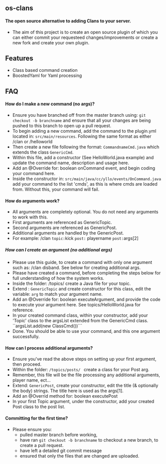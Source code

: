 ## os-clans
#### The open source alternative to adding Clans to your server.

- The aim of this project is to create an open source plugin of which you can either commit your requesteed changes/improvements or create a new fork and create your own plugin.

## Features
- Class based command creation
- BoostedYaml for Yaml processing

## FAQ
#### How do I make a new command (no args)?
 - Ensure you have branched off from the master branch using: ```git checkout -b branchname``` and ensure that all your changes are being pushed to this branch to open up a pull request.
 - To begin adding a new command, add the command to the plugin.yml located in: ```src/main/resources```. Following the same format as either /clan or /helloworld
 - Then create a new file following the format: ```CommandnameCmd.java``` which extends the class ```GenericCmd```.
 - Within this file, add a constructor (See HelloWorld.java example) and update the command name, description and usage here.
 - Add an @Override for: boolean onCommand event, and begin coding your command here.
 - Inside the constructor in: ```src/main/java/cc/yllo/events/OnCommand.java``` add your command to the list 'cmds', as this is where cmds are loaded from. Without this, your command will fail.

#### How do arguments work?
 - All arguments are completely optional. You do not need any arguments to work with this.
 - First arguments are referenced as GenericTopic.
 - Second arguments are referenced as GenericPost.
 - Additional arguments are handled by the GenericPost.
 - For example: /clan ```topic:```kick ```post:``` playername ```post:```args[2]

##### How can I create an argument (no additional args)
 - Please use this guide, to create a command with only one argument such as: /clan disband. See below for creating additional args.
 - Please have created a command, before completing the steps below for full understanding of how the system works.
 - Inside the folder: /topics/ create a Java file for your topic.
 - Extend : ```GenericTopic``` and create constructor for this class, edit the variable: ```arg``` to match your argument name.
 - Add an @Override for: boolean executeArgument, and provide the code to execute your argument here. See topics/HelloWorld.java for reference.
 - In your created command class, within your constructor, add your 'Topic' class to the argsList extended from the GenericCmd class. ``argsList.add(new ClassCmd())```
 - Done. You should be able to use your command, and this one argument successfully.

#### How can I process additional arguments?
 - Ensure you've read the above steps on setting up your first argument, then proceed.
 - Within the folder: ```/topics/posts/ ``` create a class for your Post arg.
 - Remember, this file will be the file processing any additional arguments, player name, ect...
 - Extend: ```GenericPost```, create your constructor, edit the title (& optionally the body) strings. The title here is used as the args[1].
 - Add an @Overrid method for: boolean executePost
 - In your first Topic argument, under the constructor, add your created Post class to the post list.

#### Committing for the first time?
 - Please ensure you: 
    - pulled master branch before working,
    - have ran ```git checkout -b branchname``` to checkout a new branch, to create a pull request.
    - have left a detailed git commit message
    - ensured that only the files that are changed are uploaded.